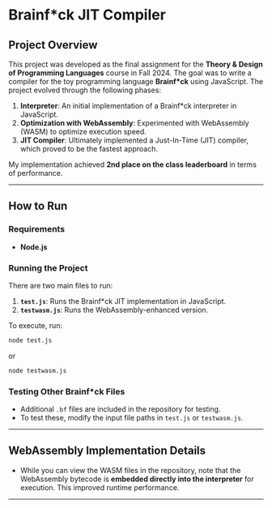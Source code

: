
# Brainf*ck JIT Compiler

## Project Overview
This project was developed as the final assignment for the **Theory & Design of Programming Languages** course in Fall 2024. The goal was to write a compiler for the toy programming language **Brainf*ck** using JavaScript. The project evolved through the following phases:
1. **Interpreter**: An initial implementation of a Brainf*ck interpreter in JavaScript.
2. **Optimization with WebAssembly**: Experimented with WebAssembly (WASM) to optimize execution speed.
3. **JIT Compiler**: Ultimately implemented a Just-In-Time (JIT) compiler, which proved to be the fastest approach.

My implementation achieved **2nd place on the class leaderboard** in terms of performance.

---

## How to Run

### Requirements
- **Node.js**

### Running the Project
There are two main files to run:
1. **`test.js`**: Runs the Brainf*ck JIT implementation in JavaScript.
2. **`testwasm.js`**: Runs the WebAssembly-enhanced version.

To execute, run:
```bash
node test.js
```
or
```bash
node testwasm.js
```

### Testing Other Brainf*ck Files
- Additional `.bf` files are included in the repository for testing.
- To test these, modify the input file paths in `test.js` or `testwasm.js`.

---

## WebAssembly Implementation Details
- While you can view the WASM files in the repository, note that the WebAssembly bytecode is **embedded directly into the interpreter** for execution. This improved runtime performance.

---
